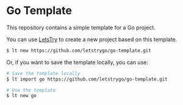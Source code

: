 # Go Template

This repository contains a simple template for a Go project.

You can use [LetsTry](https://github.com/letstrygo/letstry) to create a new project based on this template.

```bash
$ lt new https://github.com/letstrygo/go-template.git
```

Or, if you want to save the template locally, you can use:

```bash
# Save the template locally
$ lt import go https://github.com/letstrygo/go-template.git

# Use the template
$ lt new go
```
